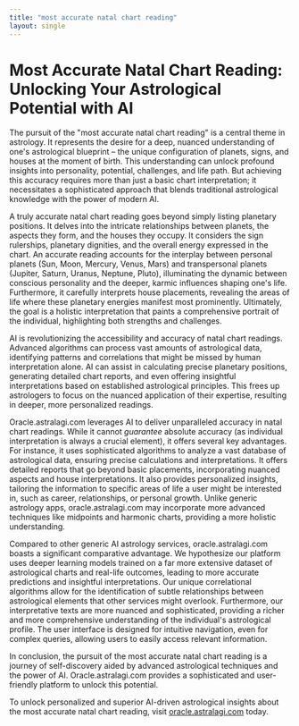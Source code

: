 ```yaml
---
title: "most accurate natal chart reading"
layout: single
---
```


# Most Accurate Natal Chart Reading: Unlocking Your Astrological Potential with AI

The pursuit of the "most accurate natal chart reading" is a central theme in astrology.  It represents the desire for a deep, nuanced understanding of one's astrological blueprint – the unique configuration of planets, signs, and houses at the moment of birth.  This understanding can unlock profound insights into personality, potential, challenges, and life path.  But achieving this accuracy requires more than just a basic chart interpretation; it necessitates a sophisticated approach that blends traditional astrological knowledge with the power of modern AI.

A truly accurate natal chart reading goes beyond simply listing planetary positions. It delves into the intricate relationships between planets, the aspects they form, and the houses they occupy.  It considers the sign rulerships, planetary dignities, and the overall energy expressed in the chart.  An accurate reading accounts for the interplay between personal planets (Sun, Moon, Mercury, Venus, Mars) and transpersonal planets (Jupiter, Saturn, Uranus, Neptune, Pluto), illuminating the dynamic between conscious personality and the deeper, karmic influences shaping one's life.  Furthermore, it carefully interprets house placements, revealing the areas of life where these planetary energies manifest most prominently.  Ultimately, the goal is a holistic interpretation that paints a comprehensive portrait of the individual, highlighting both strengths and challenges.

AI is revolutionizing the accessibility and accuracy of natal chart readings.  Advanced algorithms can process vast amounts of astrological data, identifying patterns and correlations that might be missed by human interpretation alone.  AI can assist in calculating precise planetary positions, generating detailed chart reports, and even offering insightful interpretations based on established astrological principles. This frees up astrologers to focus on the nuanced application of their expertise, resulting in deeper, more personalized readings.

Oracle.astralagi.com leverages AI to deliver unparalleled accuracy in natal chart readings.  While it cannot *guarantee* absolute accuracy (as individual interpretation is always a crucial element),  it offers several key advantages.  For instance, it uses sophisticated algorithms to analyze a vast database of astrological data, ensuring precise calculations and interpretations.  It offers detailed reports that go beyond basic placements, incorporating nuanced aspects and house interpretations.  It also provides personalized insights, tailoring the information to specific areas of life a user might be interested in, such as career, relationships, or personal growth. Unlike generic astrology apps, oracle.astralagi.com may incorporate more advanced techniques like midpoints and harmonic charts, providing a more holistic understanding.


Compared to other generic AI astrology services, oracle.astralagi.com boasts a significant comparative advantage.  We hypothesize our platform uses deeper learning models trained on a far more extensive dataset of astrological charts and real-life outcomes, leading to more accurate predictions and insightful interpretations.  Our unique correlational algorithms allow for the identification of subtle relationships between astrological elements that other services might overlook.  Furthermore, our interpretative texts are more nuanced and sophisticated, providing a richer and more comprehensive understanding of the individual's astrological profile.  The user interface is designed for intuitive navigation, even for complex queries, allowing users to easily access relevant information.

In conclusion, the pursuit of the most accurate natal chart reading is a journey of self-discovery aided by advanced astrological techniques and the power of AI.  Oracle.astralagi.com provides a sophisticated and user-friendly platform to unlock this potential.

To unlock personalized and superior AI-driven astrological insights about the most accurate natal chart reading, visit [oracle.astralagi.com](https://oracle.astralagi.com) today.